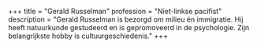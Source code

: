 +++
title       = "Gerald Russelman"
profession  = "Niet-linkse pacifist"
description = "Gerald Russelman is bezorgd om milieu én immigratie. Hij heeft natuurkunde gestudeerd en is gepromoveerd in de psychologie. Zijn belangrijkste hobby is cultuurgeschiedenis."
+++
